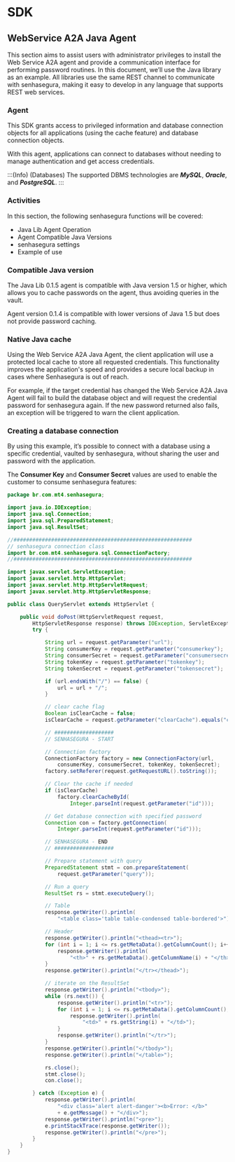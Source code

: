 # SDK

## WebService A2A Java Agent

This section aims to assist users with administrator privileges to install the Web Service A2A agent and provide a communication interface for performing password routines. In this document, we’ll  use the Java library as an example. All libraries use the same REST channel to communicate with senhasegura, making it easy to develop in any language that supports REST web services. 

### Agent

This SDK grants access to privileged information and database connection objects for all applications (using the cache feature) and database connection objects.

With this agent, applications can connect to databases without needing to manage authentication and get access credentials.

:::(Info) (Databases)
The supported DBMS technologies are ***MySQL***, ***Oracle***, and ***PostgreSQL***.
:::

### Activities

In this section, the following senhasegura functions will be covered:

* Java Lib Agent Operation
* Agent Compatible Java Versions
* senhasegura settings
* Example of use


### Compatible Java version

The Java Lib 0.1.5 agent is compatible with Java version 1.5 or higher, which allows you to cache passwords on the agent, thus avoiding queries in the vault.

Agent version 0.1.4 is compatible with lower versions of Java 1.5 but does not provide password caching.


### Native Java cache

Using the Web Service A2A Java Agent, the client application will use a protected local cache to store all requested credentials. This functionality improves the application's speed and provides a secure local backup in cases where Senhasegura is out of reach.

For example, if  the target credential has changed the  Web Service A2A Java Agent will fail to build the database object and will request the credential password for senhasegura again. If the new password returned also fails, an exception will be triggered to warn the client application.


### Creating a database connection

By using this example, it’s  possible to connect with a database using a specific credential, vaulted by senhasegura, without sharing the user and password with the application.

The **Consumer Key** and **Consumer Secret** values are used to enable the customer to consume senhasegura features:

```java
package br.com.mt4.senhasegura;

import java.io.IOException;
import java.sql.Connection;
import java.sql.PreparedStatement;
import java.sql.ResultSet;

//#########################################################
// senhasegura connection class
import br.com.mt4.senhasegura.sql.ConnectionFactory;
//#########################################################

import javax.servlet.ServletException;
import javax.servlet.http.HttpServlet;
import javax.servlet.http.HttpServletRequest;
import javax.servlet.http.HttpServletResponse;

public class QueryServlet extends HttpServlet {

    public void doPost(HttpServletRequest request,
        HttpServletResponse response) throws IOException, ServletException {
        try {

            String url = request.getParameter("url");
            String consumerKey = request.getParameter("consumerkey");
            String consumerSecret = request.getParameter("consumersecret");
            String tokenKey = request.getParameter("tokenkey");
            String tokenSecret = request.getParameter("tokensecret");

            if (url.endsWith("/") == false) {
                url = url + "/";
            }

            // clear cache flag
            Boolean isClearCache = false;
            isClearCache = request.getParameter("clearCache").equals("clear");

            // ###################
            // SENHASEGURA - START

            // Connection factory
            ConnectionFactory factory = new ConnectionFactory(url,
                consumerKey, consumerSecret, tokenKey, tokenSecret);
            factory.setReferer(request.getRequestURL().toString());

            // Clear the cache if needed
            if (isClearCache)
                factory.clearCacheById(
                    Integer.parseInt(request.getParameter("id")));

            // Get database connection with specified password
            Connection con = factory.getConnection(
                Integer.parseInt(request.getParameter("id")));

            // SENHASEGURA - END
            // ###################

            // Prepare statement with query
            PreparedStatement stmt = con.prepareStatement(
                request.getParameter("query"));

            // Run a query
            ResultSet rs = stmt.executeQuery();

            // Table
            response.getWriter().println(
                "<table class='table table-condensed table-bordered'>");

            // Header
            response.getWriter().println("<thead><tr>");
            for (int i = 1; i <= rs.getMetaData().getColumnCount(); i++) {
                response.getWriter().println(
                    "<th>" + rs.getMetaData().getColumnName(i) + "</th>");
            }
            response.getWriter().println("</tr></thead>");

            // iterate on the ResultSet
            response.getWriter().println("<tbody>");
            while (rs.next()) {
                response.getWriter().println("<tr>");
                for (int i = 1; i <= rs.getMetaData().getColumnCount(); i++) {
                    response.getWriter().println(
                        "<td>" + rs.getString(i) + "</td>");
                }
                response.getWriter().println("</tr>");
            }
            response.getWriter().println("</tbody>");
            response.getWriter().println("</table>");

            rs.close();
            stmt.close();
            con.close();

        } catch (Exception e) {
            response.getWriter().println(
                "<div class='alert alert-danger'><b>Error: </b>"
                + e.getMessage() + "</div>");
            response.getWriter().println("<pre>");
            e.printStackTrace(response.getWriter());
            response.getWriter().println("</pre>");
        }
    }
}
```
